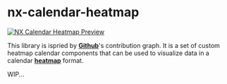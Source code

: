 # nx-calendar-heatmap

[![NX Calendar Heatmap Preview](https://github.com/ngeenx/nx-calendar-heatmap/blob/main/docs/static/img/nx-calendar-heatmap-preview.gif?raw=true)](https://ngeenx.github.io/nx-calendar-heatmap/)

This library is ispried by **[Github](https://github.com/relliv?tab=overview&from=2024-10-01&to=2024-10-27)**'s contribution graph. It is a set of custom heatmap calendar components that can be used to visualize data in a calendar **[heatmap](https://en.wikipedia.org/wiki/Heat_map)** format.

WIP...
